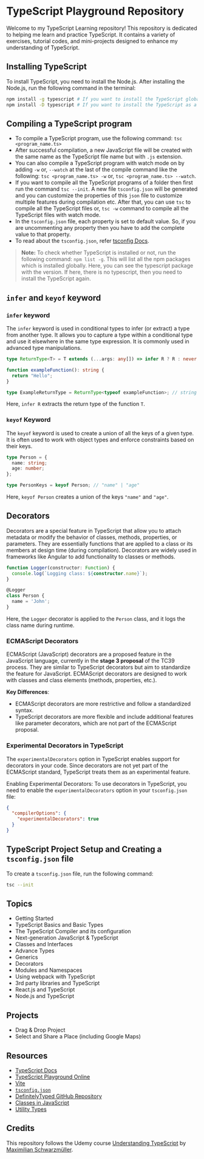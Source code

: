 # TypeScript Playground Repository

Welcome to my TypeScript Learning repository! This repository is dedicated to helping me learn and practice TypeScript. It contains a variety of exercises, tutorial codes, and mini-projects designed to enhance my understanding of TypeScript.

## Installing TypeScript

To install TypeScript, you need to install the Node.js. After installing the Node.js, run the following command in the terminal:

```bash
npm install -g typescript # If you want to install the TypeScript globally.
npm install -D typescript # If you want to install the TypeScript as a dev dependency.
```

## Compiling a TypeScript program

- To compile a TypeScript program, use the following command: `tsc <program_name.ts>`
- After successful compilation, a new JavaScript file will be created with the same name as the TypeScript file name but with `.js` extension.
- You can also compile a TypeScript program with watch mode on by adding `-w` or, `--watch` at the last of the compile command like the following:
  `tsc <program_name.ts> -w` or, `tsc <program_name.ts> --watch`.
- If you want to compile all the TypeScript programs of a folder then first run the command `tsc --init`. A new file `tsconfig.json` will be generated and you can customize the properties of this `json` file to customize multiple features during compilation etc. After that, you can use `tsc` to compile all the TypeScript files or, `tsc -w` command to compile all the TypeScript files with watch mode.
- In the `tsconfig.json` file, each property is set to default value. So, if you are uncommenting any property then you have to add the complete value to that property.
- To read about the `tsconfig.json`, refer [tsconfig Docs](https://www.typescriptlang.org/docs/handbook/tsconfig-json.html).

> **Note:** To check whether TypeScript is installed or not, run the following command: `npm list -g`. This will list all the npm packages which is installed globally. Here, you can see the typescript package with the version. If here, there is no typescript, then you need to install the TypeScript again.

## `infer` and `keyof` keyword
### `infer` keyword
The `infer` keyword is used in conditional types to infer (or extract) a type from another type. It allows you to capture a type within a conditional type and use it elsewhere in the same type expression. It is commonly used in advanced type manipulations.

```typescript
type ReturnType<T> = T extends (...args: any[]) => infer R ? R : never;

function exampleFunction(): string {
  return "Hello";
}

type ExampleReturnType = ReturnType<typeof exampleFunction>; // string
```

Here, `infer R` extracts the return type of the function `T`.

### `keyof` Keyword
The `keyof` keyword is used to create a union of all the keys of a given type. It is often used to work with object types and enforce constraints based on their keys.

```typescript
type Person = {
  name: string;
  age: number;
};

type PersonKeys = keyof Person; // "name" | "age"
```

Here, `keyof Person` creates a union of the keys `"name"` and `"age"`.

## Decorators
Decorators are a special feature in TypeScript that allow you to attach metadata or modify the behavior of classes, methods, properties, or parameters. They are essentially functions that are applied to a class or its members at design time (during compilation). Decorators are widely used in frameworks like Angular to add functionality to classes or methods.

```typescript
function Logger(constructor: Function) {
  console.log(`Logging class: ${constructor.name}`);
}

@Logger
class Person {
  name = 'John';
}
```

Here, the `Logger` decorator is applied to the `Person` class, and it logs the class name during runtime.

### ECMAScript Decorators
ECMAScript (JavaScript) decorators are a proposed feature in the JavaScript language, currently in the **stage 3 proposal** of the TC39 process. They are similar to TypeScript decorators but aim to standardize the feature for JavaScript. ECMAScript decorators are designed to work with classes and class elements (methods, properties, etc.).

**Key Differences**:
- ECMAScript decorators are more restrictive and follow a standardized syntax.
- TypeScript decorators are more flexible and include additional features like parameter decorators, which are not part of the ECMAScript proposal.

### Experimental Decorators in TypeScript
The `experimentalDecorators` option in TypeScript enables support for decorators in your code. Since decorators are not yet part of the ECMAScript standard, TypeScript treats them as an experimental feature.

Enabling Experimental Decorators:
To use decorators in TypeScript, you need to enable the `experimentalDecorators` option in your `tsconfig.json` file:

```json
{
  "compilerOptions": {
    "experimentalDecorators": true
  }
}
```

## TypeScript Project Setup and Creating a `tsconfig.json` file
To create a `tsconfig.json` file, run the following command:
```bash
tsc --init
```

## Topics

- Getting Started
- TypeScript Basics and Basic Types
- The TypeScript Compiler and its configuration
- Next-generation JavaScript & TypeScript
- Classes and Interfaces
- Advance Types
- Generics
- Decorators
- Modules and Namespaces
- Using webpack with TypeScript
- 3rd party libraries and TypeScript
- React.js and TypeScript
- Node.js and TypeScript

## Projects

- Drag & Drop Project
- Select and Share a Place (including Google Maps)

## Resources
- [TypeScript Docs](https://www.typescriptlang.org/docs/  )
- [TypeScript Playground Online](https://www.typescriptlang.org/play)
- [Vite](https://vite.dev/)
- [`tsconfig.json`](https://www.typescriptlang.org/tsconfig/)
- [DefinitelyTyped GitHub Repository](https://github.com/DefinitelyTyped/DefinitelyTyped)
- [Classes in JavaScript](https://developer.mozilla.org/en-US/docs/Web/JavaScript/Reference/Classes)
- [Utility Types](https://www.typescriptlang.org/docs/handbook/utility-types.html)


## Credits

This repository follows the Udemy course [Understanding TypeScript](https://www.udemy.com/course/understanding-typescript/) by [Maximilian Schwarzmüller](https://www.udemy.com/user/maximilian-schwarzmuller/).
